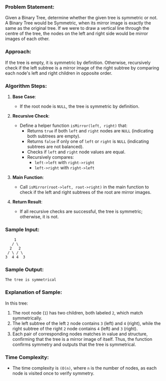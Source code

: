 ### Problem Statement:
Given a Binary Tree, determine whether the given tree is symmetric or not. A Binary Tree would be Symmetric, when its mirror image is exactly the same as the original tree. If we were to draw a vertical line through the centre of the tree, the nodes on the left and right side would be mirror images of each other.

### Approach:
 If the tree is empty, it is symmetric by definition. Otherwise, recursively check if the left subtree is a mirror image of the right subtree by comparing each node's left and right children in opposite order.

### Algorithm Steps:
1. **Base Case**:  
   - If the root node is `NULL`, the tree is symmetric by definition.

2. **Recursive Check**:
   - Define a helper function `isMirror(left, right)` that:
     - Returns `true` if both `left` and `right` nodes are `NULL` (indicating both subtrees are empty).
     - Returns `false` if only one of `left` or `right` is `NULL` (indicating subtrees are not balanced).
     - Checks if `left` and `right` node values are equal.
     - Recursively compares:
       - `left->left` with `right->right`
       - `left->right` with `right->left`

3. **Main Function**:  
   - Call `isMirror(root->left, root->right)` in the main function to check if the left and right subtrees of the root are mirror images.

4. **Return Result**:  
   - If all recursive checks are successful, the tree is symmetric; otherwise, it is not.

### Sample Input:
        1
       / \
      2   2
     / \ / \
    3  4 4  3


### Sample Output:
    The tree is symmetrical

### Explanation of Sample:
  In this tree:
  1. The root node (`1`) has two children, both labeled `2`, which match symmetrically.
  2. The left subtree of the left `2` node contains `3` (left) and `4` (right), while the right subtree of the right `2` node contains `4` (left) and `3` (right).
  3. Each pair of corresponding nodes matches in value and structure, confirming that the tree is a mirror image of itself.
  Thus, the function confirms symmetry and outputs that the tree is symmetrical.

### Time Complexity:
- The time complexity is `(O(n)`, where `n` is the number of nodes, as each node is visited once to verify symmetry.
